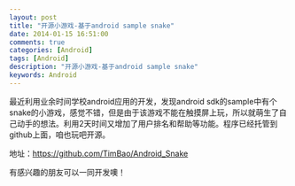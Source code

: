 ```yaml
---
layout: post
title: "开源小游戏-基于android sample snake"
date: 2014-01-15 16:51:00 
comments: true
categories: [Android]
tags: [Android]
description: "开源小游戏-基于android sample snake"
keywords: Android
---
```



 
  最近利用业余时间学校android应用的开发，发现android sdk的sample中有个snake的小游戏，感觉不错，但是由于该游戏不能在触摸屏上玩，所以就萌生了自己动手的想法。利用2天时间又增加了用户排名和帮助等功能。程序已经托管到github上面，咱也玩吧开源。
  
 
 
  地址：https://github.com/TimBao/Android_Snake
 
 
  有感兴趣的朋友可以一同开发噢！
 


